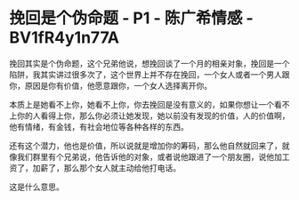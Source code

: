 # 挽回是个伪命题 - P1 - 陈广希情感 - BV1fR4y1n77A

挽回其实是个伪命题，这个兄弟他说，想挽回谈了一个月的相亲对象，挽回是一个陷阱，我其实讲过很多次了，这个世界上并不存在挽回，一个女人或者一个男人跟你，原因是你有价值，他愿意跟你，一个女人选择离开你。

本质上是她看不上你，她看不上你，你去挽回是没有意义的，如果你想让一个看不上你的人看得上你，那么你必须让她发现，她以前没有发现的价值，人的价值啊，他有情绪，有金钱，有社会地位等各种各样的东西。

还有这个潜力，他也是价值，所以说就是增加你的筹码，那么他自然就回来了，就像我们群里有个兄弟说，他告诉他的对象，或者说他跟进了一个朋友圈，说他加工资了，加薪了，那么那个女人就主动给他打电话。

这是什么意思。